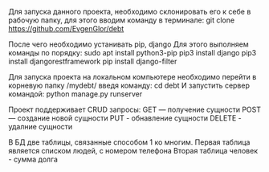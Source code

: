 Для запуска данного проекта, необходимо склонировать его к себе в рабочую папку, для этого вводим команду в терминале:
git clone https://github.com/EvgenGlor/debt

После чего необходимо устанивать pip, django
Для этого выполняем команды по порядку:
sudo apt install python3-pip
pip3 install django
pip3 install djangorestframework
pip install django-filter

Для запуска проекта на локальном компьютере необходимо перейти в корневую папку /mydebt/ введя команду:
cd debt
И запустить сервер командой:
python manage.py runserver

Проект поддерживает CRUD запросы:
GET — получение сущности
POST — создание новой сущности
PUT - обнавление сущности
DELETE - удалние сущности 

В БД две таблицы, связанные способом 1 ко многим.
Первая таблица является списком людей, с номером телефона
Вторая таблица человек - сумма долга
